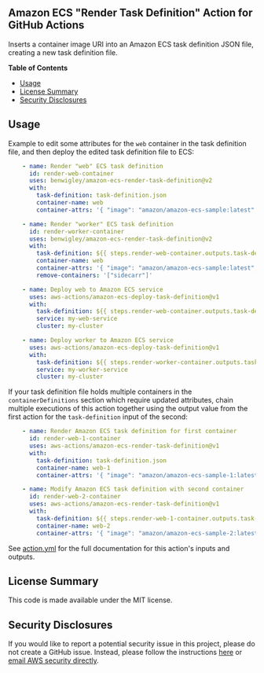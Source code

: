 ## Amazon ECS "Render Task Definition" Action for GitHub Actions

Inserts a container image URI into an Amazon ECS task definition JSON file, creating a new task definition file.

**Table of Contents**

<!-- toc -->

- [Usage](#usage)
- [License Summary](#license-summary)
- [Security Disclosures](#security-disclosures)

<!-- tocstop -->

## Usage

Example to edit some attributes for the `web` container in the task definition file, and then deploy the edited task definition file to ECS:

```yaml
    - name: Render "web" ECS task definition
      id: render-web-container
      uses: benwigley/amazon-ecs-render-task-definition@v2
      with:
        task-definition: task-definition.json
        container-name: web
        container-attrs: '{ "image": "amazon/amazon-ecs-sample:latest" }'

    - name: Render "worker" ECS task definition
      id: render-worker-container
      uses: benwigley/amazon-ecs-render-task-definition@v2
      with:
        task-definition: ${{ steps.render-web-container.outputs.task-definition }}
        container-name: web
        container-attrs: '{ "image": "amazon/amazon-ecs-sample:latest", "name": "web-worker", "cpu": 256, "memory": 512 }'
        remove-containers: '["sidecarr"]'

    - name: Deploy web to Amazon ECS service
      uses: aws-actions/amazon-ecs-deploy-task-definition@v1
      with:
        task-definition: ${{ steps.render-web-container.outputs.task-definition }}
        service: my-web-service
        cluster: my-cluster

    - name: Deploy worker to Amazon ECS service
      uses: aws-actions/amazon-ecs-deploy-task-definition@v1
      with:
        task-definition: ${{ steps.render-worker-container.outputs.task-definition }}
        service: my-worker-service
        cluster: my-cluster
```

If your task definition file holds multiple containers in the `containerDefinitions`
section which require updated attributes, chain multiple executions of this action
together using the output value from the first action for the `task-definition`
input of the second:

```yaml
    - name: Render Amazon ECS task definition for first container
      id: render-web-1-container
      uses: aws-actions/amazon-ecs-render-task-definition@v1
      with:
        task-definition: task-definition.json
        container-name: web-1
        container-attrs: '{ "image": "amazon/amazon-ecs-sample-1:latest" }'

    - name: Modify Amazon ECS task definition with second container
      id: render-web-2-container
      uses: aws-actions/amazon-ecs-render-task-definition@v1
      with:
        task-definition: ${{ steps.render-web-1-container.outputs.task-definition }}
        container-name: web-2
        container-attrs: '{ "image": "amazon/amazon-ecs-sample-2:latest" }'
```

See [action.yml](action.yml) for the full documentation for this action's inputs and outputs.

## License Summary

This code is made available under the MIT license.

## Security Disclosures

If you would like to report a potential security issue in this project, please do not create a GitHub issue.  Instead, please follow the instructions [here](https://aws.amazon.com/security/vulnerability-reporting/) or [email AWS security directly](mailto:aws-security@amazon.com).
